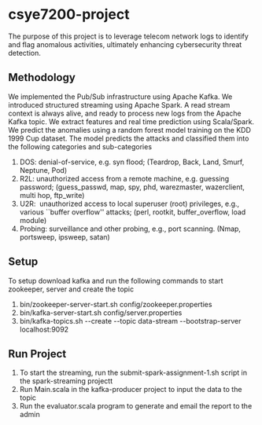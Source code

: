 # csye7200-project
The purpose of this project is to leverage telecom network logs to identify and flag anomalous activities, ultimately enhancing cybersecurity threat detection. 

## Methodology

We implemented the Pub/Sub infrastructure using Apache Kafka. We introduced structured streaming using Apache Spark. A read stream context is always alive, and ready to process new logs from the Apache Kafka topic. We extract features and real time prediction using Scala/Spark. We predict the anomalies using a random forest model training on the KDD 1999 Cup dataset. The model predicts the attacks and classified them into the following categories and sub-categories

1. DOS: denial-of-service, e.g. syn flood; (Teardrop, Back, Land, Smurf, Neptune, Pod)
2. R2L: unauthorized access from a remote machine, e.g. guessing password; (guess_passwd, map, spy, phd, warezmaster, wazerclient, multi hop, ftp_write)
3. U2R:  unauthorized access to local superuser (root) privileges, e.g., various ``buffer overflow'' attacks; (perl, rootkit, buffer_overflow, load module)
4. Probing: surveillance and other probing, e.g., port scanning. (Nmap, portsweep, ipsweep, satan)

## Setup

To setup download kafka and run the following commands to start zookeeper, server and create the topic
1. bin/zookeeper-server-start.sh config/zookeeper.properties
2. bin/kafka-server-start.sh config/server.properties
3. bin/kafka-topics.sh --create --topic data-stream --bootstrap-server localhost:9092


## Run Project

1. To start the streaming, run the submit-spark-assignment-1.sh script in the spark-streaming projectt
2. Run Main.scala in the kafka-producer project to input the data to the topic
3. Run the evaluator.scala program to generate and email the report to the admin